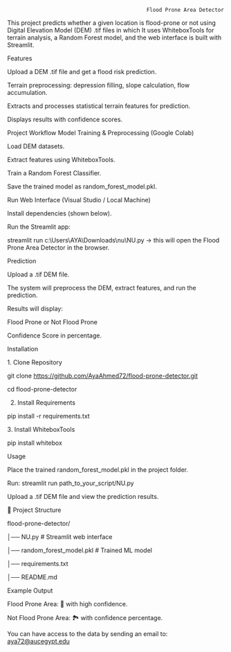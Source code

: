                                                  Flood Prone Area Detector
This project predicts whether a given location is flood-prone or not using Digital Elevation Model (DEM) .tif files in which It uses WhiteboxTools for terrain analysis, a Random Forest model, and the web 
interface is built with Streamlit.

Features

Upload a DEM .tif file and get a flood risk prediction.

Terrain preprocessing: depression filling, slope calculation, flow accumulation.

Extracts and processes statistical terrain features for prediction.

Displays results with confidence scores.

Project Workflow
Model Training & Preprocessing (Google Colab)

Load DEM datasets.

Extract features using WhiteboxTools.

Train a Random Forest Classifier.

Save the trained model as random_forest_model.pkl.

Run Web Interface (Visual Studio / Local Machine)

Install dependencies (shown below).

Run the Streamlit app:

 streamlit run c:\Users\AYA\Downloads\nu\NU.py → this will open the Flood Prone Area Detector in the browser.

Prediction

Upload a .tif DEM file.

The system will preprocess the DEM, extract features, and run the prediction.

Results will display:

Flood Prone or Not Flood Prone

Confidence Score in percentage.

Installation

1️. Clone Repository

git clone https://github.com/AyaAhmed72/flood-prone-detector.git

cd flood-prone-detector

2. Install Requirements
   
pip install -r requirements.txt

3️. Install WhiteboxTools

pip install whitebox

Usage

Place the trained random_forest_model.pkl in the project folder.

Run:
 streamlit run path_to_your_script/NU.py
 
Upload a .tif DEM file and view the prediction results.

📂 Project Structure

flood-prone-detector/

│── NU.py                  # Streamlit web interface

│── random_forest_model.pkl # Trained ML model

│── requirements.txt

│── README.md

Example Output

Flood Prone Area: 🌊 with high confidence.

Not Flood Prone Area: 🏞️ with confidence percentage.

You can have access to the data by sending an email to: aya72@aucegypt.edu





